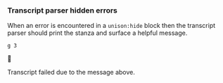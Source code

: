 
### Transcript parser hidden errors

When an error is encountered in a `unison:hide` block
then the transcript parser should print the stanza
and surface a helpful message.

```unison
g 3
```



🛑

Transcript failed due to the message above.
